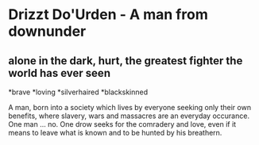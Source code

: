 # Drizzt Do'Urden - A man from downunder

## alone in the dark, hurt, the greatest fighter the world has ever seen

*brave
*loving
*silverhaired
*blackskinned

A man, born into a society which lives by everyone seeking only their own benefits, where slavery, wars and massacres are an everyday occurance. One man ... no. One drow seeks for the comradery and love, even if it means to leave what is known and to be hunted by his breathern.
